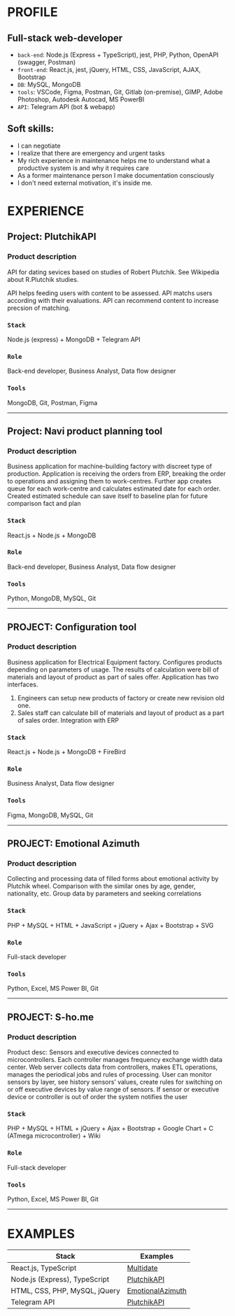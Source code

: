 # PROFILE
## Full-stack web-developer
- `back-end`: Node.js (Express + TypeScript), jest, PHP, Python, OpenAPI (swagger, Postman)
- `front-end`: React.js, jest, jQuery, HTML, CSS, JavaScript, AJAX, Bootstrap
- `DB`: MySQL, MongoDB
- `tools`: VSCode, Figma, Postman, Git, Gitlab (on-premise), GIMP, Adobe Photoshop, Autodesk Autocad, MS PowerBI
- `API`: Telegram API (bot & webapp)

## Soft skills:
- I can negotiate
- I realize that there are emergency and urgent tasks
- My rich experience in maintenance helps me to  understand what a productive system is and why it requires care
- As a former maintenance person I make documentation consciously
- I don't need external motivation, it's inside me.

# EXPERIENCE
## Project: PlutchikAPI 
### Product description
API for dating sevices based on studies of Robert Plutchik. See Wikipedia about R.Plutchik studies.

API helps feeding users with content to be assessed. API matchs users according with their evaluations. API can recommend content to increase precsion of matching.


### `Stack`
Node.js (express) + MongoDB + Telegram API
### `Role` 
Back-end developer, Business Analyst, Data flow designer
### `Tools`
MongoDB, Git, Postman, Figma

---

## Project: Navi product planning tool 
### Product description
Business application for machine-building factory with discreet type of production. Application is receiving the orders from ERP,  breaking the order to operations and assigning them to work-centres. Further app creates queue for each work-centre and calculates estimated date for each order. Created estimated schedule can save itself to baseline plan for future comparison fact and plan 
### `Stack`
React.js + Node.js + MongoDB
### `Role` 
Back-end developer, Business Analyst, Data flow designer
### `Tools`
Python, MongoDB, MySQL, Git

---

## PROJECT: Configuration tool
### Product description
Business application for Electrical Equipment factory. Configures products depending on parameters of usage. The results of calculation were bill of materials and layout of product as part of sales offer. Application has two interfaces. 
1. Engineers can setup new products of factory or create new revision old one. 
2. Sales staff can calculate bill of materials and layout of product as a part of sales order. Integration with ERP
### `Stack`
React.js + Node.js + MongoDB + FireBird
### `Role` 
Business Analyst, Data flow designer
### `Tools`
Figma, MongoDB, MySQL, Git

---

## PROJECT: Emotional Azimuth
### Product description
Collecting and processing data of filled forms about emotional activity by Plutchik wheel. Comparison with the similar ones by age, gender, nationality, etc. Group data by parameters and seeking correlations
### `Stack`
PHP + MySQL + HTML + JavaScript  + jQuery + Ajax + Bootstrap + SVG
### `Role` 
Full-stack developer
### `Tools`
Python, Excel, MS Power BI, Git

---

## PROJECT: S-ho.me
### Product description
Product desc: Sensors and executive devices connected to microcontrollers. Each controller manages frequency exchange width data center. Web server collects data from controllers, makes ETL operations, manages the periodical jobs and rules of processing. User can monitor sensors by layer, see history sensors’ values, create rules for switching on or off executive devices by value range of sensors. If sensor or executive device or controller is out of order the system notifies the user
### `Stack`
PHP + MySQL + HTML + jQuery + Ajax + Bootstrap + Google Chart + C (ATmega microcontroller) + Wiki
### `Role` 
Full-stack developer
### `Tools`
Python, Excel, MS Power BI, Git

---
# EXAMPLES
|Stack| Examples|
|-|-|
|React.js, TypeScript|[Multidate](https://github.com/kmvpvl/multidate)|
|Node.js (Express), TypeScript|[PlutchikAPI](https://github.com/kmvpvl/plutchik)|
|HTML, CSS, PHP, MySQL, jQuery|[EmotionalAzimuth](https://github.com/kmvpvl/EmotionalAzimuth)|
|Telegram API|[PlutchikAPI](https://github.com/kmvpvl/plutchik)|